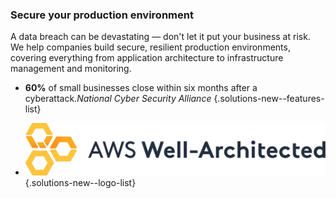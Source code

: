 ### Secure your production environment

A data breach can be devastating — don't let it put your business at risk.
We help companies build secure, resilient production environments, covering
everything from application architecture to infrastructure management and monitoring.

- **60%** of small businesses close within six months after a cyberattack.*National Cyber Security Alliance*
{.solutions-new--features-list}

- ![AWS](img/logo-aws-wa.png)
{.solutions-new--logo-list}
